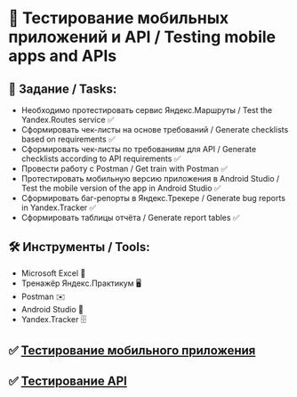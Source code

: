 
# :iphone: Тестирование мобильных приложений и API / Testing mobile apps and APIs

## :bookmark_tabs: Задание / Tasks:
- Необходимо протестировать сервис Яндекс.Маршруты / Test the Yandex.Routes service :white_check_mark: 
- Сформировать чек-листы на основе требований / Generate checklists based on requirements :white_check_mark:
- Сформировать чек-листы по требованиям для API / Generate checklists according to API requirements :white_check_mark:
- Провести работу с Postman / Get train with Postman :white_check_mark:
- Протестировать мобильную версию приложения в Android Studio / Test the mobile version of the app in Android Studio :white_check_mark:
- Сформировать баг-репорты в Яндекс.Трекере / Generate bug reports in Yandex.Tracker :white_check_mark:
- Сформировать таблицы отчёта / Generate report tables :white_check_mark:

## :hammer_and_wrench: Инструменты / Tools:
- Microsoft Excel :briefcase:
- Тренажёр Яндекс.Практикум :desktop_computer:
- Postman :envelope:
- Android Studio :robot:
- Yandex.Tracker :file_cabinet:
## :white_check_mark: [Тестирование мобильного приложения](https://docs.google.com/spreadsheets/d/10REC2WpoLTYaVpMnrxxB1fWSFPH3-IbchZY9XMRQWQI/edit?gid=899462569#gid=899462569)
## :white_check_mark: [Тестирование API](https://docs.google.com/spreadsheets/d/15fElWrXyqvgPK-GBGf_-V8LTBdb1PP-BaYM099-EPLk/edit?gid=2006427015#gid=2006427015)
